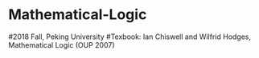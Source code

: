 # Mathematical-Logic
#2018 Fall, Peking University
#Texbook:  Ian Chiswell and Wilfrid Hodges, Mathematical Logic (OUP 2007)
